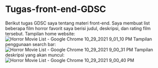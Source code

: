 # Tugas-front-end-GDSC
Berikut tugas GDSC saya tentang materi front-end. Saya membuat list beberapa film horror favorit saya berisi judul, deskripsi, dan rating film tersebut.
Tampilan home website:
![Horror Movie List - Google Chrome 10_29_2021 9_01_10 PM](https://user-images.githubusercontent.com/92143940/139449788-31feea75-c3be-474f-9e84-06e198e69e3c.png)
Tampilan penggunaan search bar:
![Horror Movie List - Google Chrome 10_29_2021 9_00_31 PM](https://user-images.githubusercontent.com/92143940/139449842-fe93bb28-9eaa-4c57-96c3-5dde60c5aa88.png)
Tampilan deskripsi yang akan muncul:
![Horror Movie List - Google Chrome 10_29_2021 9_00_40 PM](https://user-images.githubusercontent.com/92143940/139449920-a31806c7-60cd-4f32-bdb8-f4a23e17cffa.png)
